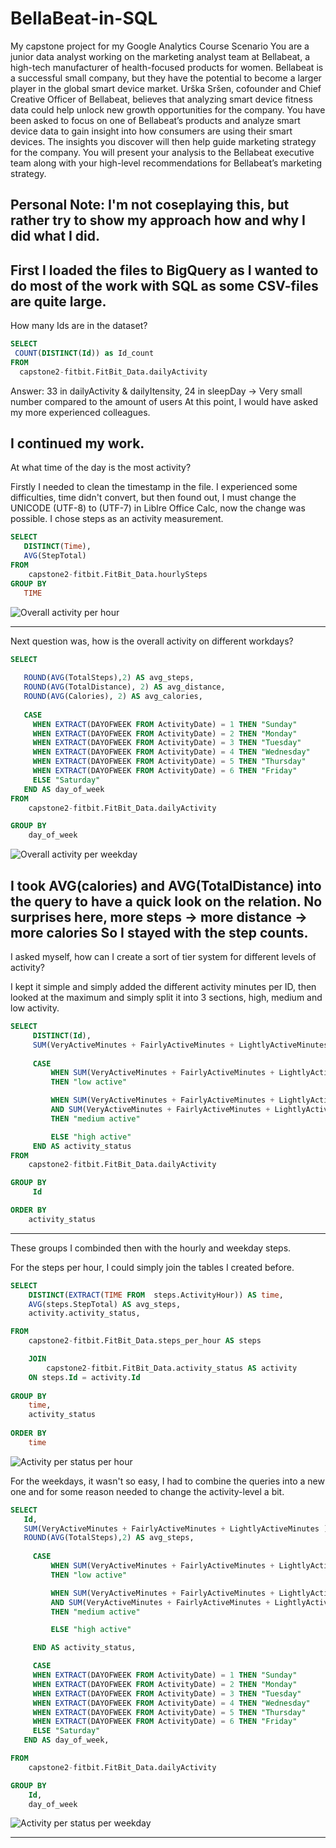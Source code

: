 # BellaBeat-in-SQL
My capstone project for my Google Analytics Course
Scenario
You are a junior data analyst working on the marketing analyst team at Bellabeat, a high-tech manufacturer of health-focused
products for women. Bellabeat is a successful small company, but they have the potential to become a larger player in the
global smart device market. Urška Sršen, cofounder and Chief Creative Officer of Bellabeat, believes that analyzing smart
device fitness data could help unlock new growth opportunities for the company. You have been asked to focus on one of
Bellabeat’s products and analyze smart device data to gain insight into how consumers are using their smart devices. The
insights you discover will then help guide marketing strategy for the company. You will present your analysis to the Bellabeat
executive team along with your high-level recommendations for Bellabeat’s marketing strategy.

Personal Note:
I'm not coseplaying this, but rather try to show my approach how and why I did what I did. 
------------------------------------------------------------------------------------------


First I loaded the files to BigQuery as I wanted to do most of the work with SQL as some CSV-files are quite large.
-------------------------------------------------------------------------------------------------------------------


How many Ids are in the dataset?
```sql
SELECT
 COUNT(DISTINCT(Id)) as Id_count
FROM
  capstone2-fitbit.FitBit_Data.dailyActivity
```
Answer: 33 in dailyActivity & dailyItensity, 24 in sleepDay
-> Very small number compared to the amount of users
At this point, I would have asked my more experienced colleagues.

I continued my work.
-----------------------------------------------------------------

At what time of the day is the most activity?

Firstly I needed to clean the timestamp in the file. I experienced some difficulties, time didn't convert, but then found out, I must change the UNICODE (UTF-8) to (UTF-7) in Liblre Office Calc, now the change was possible.
I chose steps as an activity measurement. 

```sql
SELECT
   DISTINCT(Time),
   AVG(StepTotal)
FROM
    capstone2-fitbit.FitBit_Data.hourlySteps
GROUP BY
   TIME
```
![Overall activity per hour](https://user-images.githubusercontent.com/132265260/235455328-f0ed81b3-0660-416a-af77-8104e9d442cb.png)

------------------------------------------------------------------

Next question was, how is the overall activity on different workdays?

```sql
SELECT
   
   ROUND(AVG(TotalSteps),2) AS avg_steps,
   ROUND(AVG(TotalDistance), 2) AS avg_distance,
   ROUND(AVG(Calories), 2) AS avg_calories,
  
   CASE
     WHEN EXTRACT(DAYOFWEEK FROM ActivityDate) = 1 THEN "Sunday"
     WHEN EXTRACT(DAYOFWEEK FROM ActivityDate) = 2 THEN "Monday"
     WHEN EXTRACT(DAYOFWEEK FROM ActivityDate) = 3 THEN "Tuesday"
     WHEN EXTRACT(DAYOFWEEK FROM ActivityDate) = 4 THEN "Wednesday"
     WHEN EXTRACT(DAYOFWEEK FROM ActivityDate) = 5 THEN "Thursday"
     WHEN EXTRACT(DAYOFWEEK FROM ActivityDate) = 6 THEN "Friday"
     ELSE "Saturday"
   END AS day_of_week  
FROM
    capstone2-fitbit.FitBit_Data.dailyActivity

GROUP BY
    day_of_week
```
![Overall activity per weekday](https://user-images.githubusercontent.com/132265260/235456033-1e7026d5-f82d-45a6-bdd6-7640b04da53f.png)

I took AVG(calories) and AVG(TotalDistance) into the query to have a quick look on the relation.
No surprises here, more steps -> more distance -> more calories
So I stayed with the step counts.
--------------------------------------------------------------------------------

I asked myself, how can I create a sort of tier system for different levels of activity?

I kept it simple and simply added the different activity minutes per ID, then looked at the maximum and simply split it into 3 sections, high, medium and low activity.

```sql
SELECT
     DISTINCT(Id),
     SUM(VeryActiveMinutes + FairlyActiveMinutes + LightlyActiveMinutes ) AS status_minutes,
     
     CASE
         WHEN SUM(VeryActiveMinutes + FairlyActiveMinutes + LightlyActiveMinutes ) <= 3000 
         THEN "low active"

         WHEN SUM(VeryActiveMinutes + FairlyActiveMinutes + LightlyActiveMinutes ) > 3000 
         AND SUM(VeryActiveMinutes + FairlyActiveMinutes + LightlyActiveMinutes ) <= 7000 
         THEN "medium active"

         ELSE "high active"
     END AS activity_status    
FROM
    capstone2-fitbit.FitBit_Data.dailyActivity      

GROUP BY
     Id

ORDER BY
    activity_status
```
-----------------------------------------------------------------------------------------

These groups I combinded then with the hourly and weekday steps.

For the steps per hour, I could simply join the tables I created before.

```sql
SELECT
    DISTINCT(EXTRACT(TIME FROM  steps.ActivityHour)) AS time,
    AVG(steps.StepTotal) AS avg_steps,
    activity.activity_status,

FROM
    capstone2-fitbit.FitBit_Data.steps_per_hour AS steps

    JOIN
        capstone2-fitbit.FitBit_Data.activity_status AS activity
    ON steps.Id = activity.Id    
    
GROUP BY
    time,
    activity_status   
                
ORDER BY
    time                
```  
![Activity per status per hour](https://user-images.githubusercontent.com/132265260/235458439-c8aebdc1-a731-4b2a-afb2-fc82ea34adf2.png)

For the weekdays, it wasn't so easy, I had to combine the queries into a new one and for some reason needed to change the activity-level a bit.

```sql
SELECT
   Id,
   SUM(VeryActiveMinutes + FairlyActiveMinutes + LightlyActiveMinutes ) AS status_minutes,
   ROUND(AVG(TotalSteps),2) AS avg_steps,
   
     CASE
         WHEN SUM(VeryActiveMinutes + FairlyActiveMinutes + LightlyActiveMinutes ) <= 600 
         THEN "low active"

         WHEN SUM(VeryActiveMinutes + FairlyActiveMinutes + LightlyActiveMinutes ) > 600 
         AND SUM(VeryActiveMinutes + FairlyActiveMinutes + LightlyActiveMinutes ) <= 1300 
         THEN "medium active"

         ELSE "high active"

     END AS activity_status,

     CASE
     WHEN EXTRACT(DAYOFWEEK FROM ActivityDate) = 1 THEN "Sunday"
     WHEN EXTRACT(DAYOFWEEK FROM ActivityDate) = 2 THEN "Monday"
     WHEN EXTRACT(DAYOFWEEK FROM ActivityDate) = 3 THEN "Tuesday"
     WHEN EXTRACT(DAYOFWEEK FROM ActivityDate) = 4 THEN "Wednesday"
     WHEN EXTRACT(DAYOFWEEK FROM ActivityDate) = 5 THEN "Thursday"
     WHEN EXTRACT(DAYOFWEEK FROM ActivityDate) = 6 THEN "Friday"
     ELSE "Saturday"
   END AS day_of_week, 

FROM
    capstone2-fitbit.FitBit_Data.dailyActivity

GROUP BY
    Id,
    day_of_week
```
![Activity per status per weekday](https://user-images.githubusercontent.com/132265260/235458805-cf281a14-8b06-43ff-90e6-507859558a51.png)

---------------------------------------------------------------------------------


